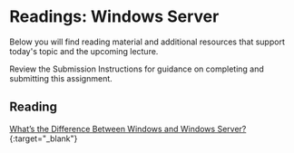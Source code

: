 # Readings: Windows Server

Below you will find reading material and additional resources that support today's topic and the upcoming lecture.

Review the Submission Instructions for guidance on completing and submitting this assignment.

## Reading

[What’s the Difference Between Windows and Windows Server?](https://www.howtogeek.com/404763/whats-the-difference-between-windows-and-windows-server/){:target="_blank"}

